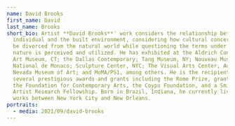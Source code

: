```yaml
---
name: David Brooks
first_name: David
last_name: Brooks
short_bio: Artist **David Brooks**' work considers the relationship between the
  individual and the built environment, considering how cultural concerns cannot
  be divorced from the natural world while questioning the terms under which
  nature is perceived and utilized. He has exhibited at the Aldrich Contemporary
  Art Museum, CT; the Dallas Contemporary; Tang Museum, NY; Nouveau Musée
  National de Monaco; Sculpture Center, NYC; The Visual Arts Center, Austin;
  Nevada Museum of Art; and MoMA/PS1, among others. He is the recipient of
  several prestigious awards and grants including the Rome Prize, grants from
  the Foundation for Contemporary Arts, the Coypu Foundation, and a Smithsonian
  Artist Research Fellowship. Born in Brazil, Indiana, he currently lives and
  works between New York City and New Orleans.
portraits:
  - media: 2021/09/david-brooks
---
```

